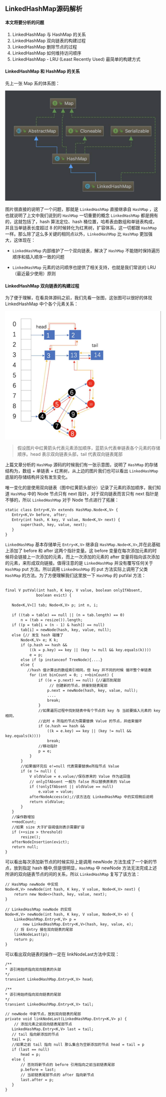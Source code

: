 ## LinkedHashMap源码解析
#### 本文将要分析的问题
1. LinkedHashMap 与 HashMap 的关系
2. LinkedHashMap 双向链表的构建过程
3. LinkedHashMap 删除节点的过程
4. LinkedHashMap 如何维持访问顺序
5. LinkedHashMap - LRU (Least Recently Used) 最简单的构建方式

#### LinkedHashMap 和 HashMap 的关系
先上一张 Map 系的体系图：

![Map体系图](https://github.com/ZLOVE320483/DayDayUp/blob/main/pic/linkedhashmap1.png)

图片很直接的说明了一个问题，那就是 ```LinkedHashMap``` 直接继承自 ```HashMap``` ，这也就说明了上文中我们说到的 ```HashMap``` 一切重要的概念 ```LinkedHashMap``` 都是拥有的，这就包括了，hash 算法定位、hash 桶位置，哈希表由数组和单链表构成，并且当单链表长度超过 8 的时候转化为红黑树，扩容体系，这一切都跟 ```HashMap``` 一样。那么除了这么多关键的相同点以外，```LinkedHashMap``` 比 ```HashMap``` 更加强大，这体现在：

- ```LinkedHashMap``` 内部维护了一个双向链表，解决了 ```HashMap``` 不能随时保持遍历顺序和插入顺序一致的问题

- ```LinkedHashMap``` 元素的访问顺序也提供了相关支持，也就是我们常说的 LRU（最近最少使用）原则

#### LinkedHashMap 双向链表的构建过程

为了便于理解，在看具体源码之前，我们先看一张图，这张图可以很好的体现 LinkedHashMap 中个各个元素关系：

![LinkedHashMap元素关系](https://github.com/ZLOVE320483/DayDayUp/blob/main/pic/linkedhashmap2.png)

> 假设图片中红黄箭头代表元素添加顺序，蓝箭头代表单链表各个元素的存储顺序。head 表示双向链表头部，tail 代表双向链表尾部

上篇文章分析的 ```HashMap``` 源码的时候我们有一张示意图，说明了 ```HashMap``` 的存储结构为，数组 + 单链表 + 红黑树，从上边的图片我们也可以看出 ```LinkedHashMap``` 底层的存储结构并没有发生变化。

唯一变化的是使用双向链表（图中红黄箭头部分）记录了元素的添加顺序，我们知道 ```HashMap``` 中的 Node 节点只有 next 指针，对于双向链表而言只有 next 指针是不够的，所以 ```LinkedHashMap``` 对于 Node 节点进行了拓展：

```
static class Entry<K,V> extends HashMap.Node<K,V> {
   Entry<K,V> before, after;
   Entry(int hash, K key, V value, Node<K,V> next) {
       super(hash, key, value, next);
   }
}
```

```LinkedHashMap``` 基本存储单元 ```Entry<K,V>``` 继承自 ```HashMap.Node<K,V>```,并在此基础上添加了 before 和 after 这两个指针变量。这 before 变量在每次添加元素的时候将会链接上一次添加的元素，而上一次添加的元素的 after 变量将指向该次添加的元素，来形成双向链接。值得注意的是 ```LinkedHashMap``` 并没有覆写任何关于 ```HashMap``` put 方法。所以调用 ```LinkedHashMap``` 的 put 方法实际上调用了父类 ```HashMap``` 的方法。为了方便理解我们这里放一下 ```HashMap``` 的 putVal 方法：

```

final V putVal(int hash, K key, V value, boolean onlyIfAbsent,
              boolean evict) {

   Node<K,V>[] tab; Node<K,V> p; int n, i;

   if ((tab = table) == null || (n = tab.length) == 0)
       n = (tab = resize()).length;
   if ((p = tab[i = (n - 1) & hash]) == null)
       tab[i] = newNode(hash, key, value, null);
   else {// 发生 hash 碰撞了
       Node<K,V> e; K k;
       if (p.hash == hash &&
           ((k = p.key) == key || (key != null && key.equals(k))))
           e = p;
       else if (p instanceof TreeNode){....}
       else {
          //hash 值计算出的数组索引相同，但 key 并不同的时候 循环整个单链表
           for (int binCount = 0; ; ++binCount) {
               if ((e = p.next) == null) {//遍历到尾部
                    // 创建新的节点，拼接到链表尾部
                   p.next = newNode(hash, key, value, null);
                   ....
                   break;
               }
               //如果遍历过程中找到链表中有个节点的 key 与 当前要插入元素的 key 相同，
               //此时 e 所指的节点为需要替换 Value 的节点，并结束循环
               if (e.hash == hash &&
                   ((k = e.key) == key || (key != null && key.equals(k))))
                   break;
               //移动指针
               p = e;
           }
       }
       //如果循环完后 e!=null 代表需要替换e所指节点 Value
       if (e != null) {
           V oldValue = e.value//保存原来的 Value 作为返回值
           // onlyIfAbsent 一般为 false 所以替换原来的 Value
           if (!onlyIfAbsent || oldValue == null)
               e.value = value;
           afterNodeAccess(e);//该方法在 LinkedHashMap 中的实现稍后说明
           return oldValue;
       }
   }
   //操作数增加
   ++modCount;
   //如果 size 大于扩容阈值则表示需要扩容
   if (++size > threshold)
       resize();
   afterNodeInsertion(evict);
   return null;
}
```

可以看出每次添加新节点的时候实际上是调用 newNode 方法生成了一个新的节点，放到指定 hash 桶中,但是很明显，```HashMap``` 中 newNode 方法无法完成上述所讲的双向链表节点的间的关系，所以 ```LinkedHashMap``` 复写了该方法：

```
// HashMap newNode 中实现
Node<K,V> newNode(int hash, K key, V value, Node<K,V> next) {
    return new Node<>(hash, key, value, next);
}

// LinkedHashMap newNode 的实现
Node<K,V> newNode(int hash, K key, V value, Node<K,V> e) {
    LinkedHashMap.Entry<K,V> p =
        new LinkedHashMap.Entry<K,V>(hash, key, value, e);
    // 将 Entry 接在双向链表的尾部
    linkNodeLast(p);
    return p;
}
```

可以看出双向链表的操作一定在 linkNodeLast方法中实现：

```
/**
* 该引用始终指向双向链表的头部
*/
transient LinkedHashMap.Entry<K,V> head;

/**
* 该引用始终指向双向链表的尾部
*/
transient LinkedHashMap.Entry<K,V> tail;
```

```
// newNode 中新节点，放到双向链表的尾部
private void linkNodeLast(LinkedHashMap.Entry<K,V> p) {
    // 添加元素之前双向链表尾部节点
   LinkedHashMap.Entry<K,V> last = tail;
   // tail 指向新添加的节点
   tail = p;
   //如果之前 tail 指向 null 那么集合为空新添加的节点 head = tail = p
   if (last == null)
       head = p;
   else {
       // 否则将新节点的 before 引用指向之前当前链表尾部
       p.before = last;
       // 当前链表尾部节点的 after 指向新节点
       last.after = p;
   }
}
```